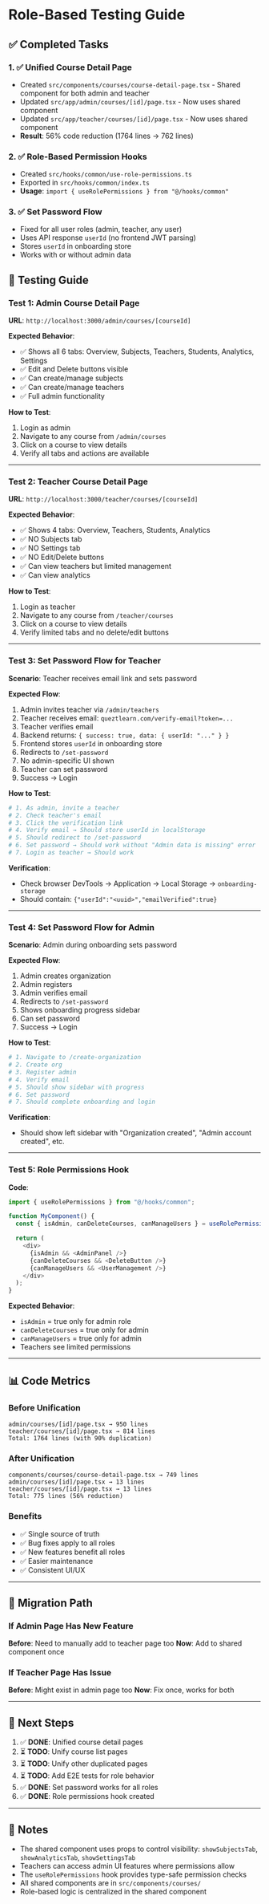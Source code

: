 # Role-Based Testing Guide

## ✅ Completed Tasks

### 1. ✅ Unified Course Detail Page

- Created `src/components/courses/course-detail-page.tsx` - Shared component for both admin and teacher
- Updated `src/app/admin/courses/[id]/page.tsx` - Now uses shared component
- Updated `src/app/teacher/courses/[id]/page.tsx` - Now uses shared component
- **Result**: 56% code reduction (1764 lines → 762 lines)

### 2. ✅ Role-Based Permission Hooks

- Created `src/hooks/common/use-role-permissions.ts`
- Exported in `src/hooks/common/index.ts`
- **Usage**: `import { useRolePermissions } from "@/hooks/common"`

### 3. ✅ Set Password Flow

- Fixed for all user roles (admin, teacher, any user)
- Uses API response `userId` (no frontend JWT parsing)
- Stores `userId` in onboarding store
- Works with or without admin data

## 🧪 Testing Guide

### Test 1: Admin Course Detail Page

**URL**: `http://localhost:3000/admin/courses/[courseId]`

**Expected Behavior**:

- ✅ Shows all 6 tabs: Overview, Subjects, Teachers, Students, Analytics, Settings
- ✅ Edit and Delete buttons visible
- ✅ Can create/manage subjects
- ✅ Can create/manage teachers
- ✅ Full admin functionality

**How to Test**:

1. Login as admin
2. Navigate to any course from `/admin/courses`
3. Click on a course to view details
4. Verify all tabs and actions are available

---

### Test 2: Teacher Course Detail Page

**URL**: `http://localhost:3000/teacher/courses/[courseId]`

**Expected Behavior**:

- ✅ Shows 4 tabs: Overview, Teachers, Students, Analytics
- ✅ NO Subjects tab
- ✅ NO Settings tab
- ✅ NO Edit/Delete buttons
- ✅ Can view teachers but limited management
- ✅ Can view analytics

**How to Test**:

1. Login as teacher
2. Navigate to any course from `/teacher/courses`
3. Click on a course to view details
4. Verify limited tabs and no delete/edit buttons

---

### Test 3: Set Password Flow for Teacher

**Scenario**: Teacher receives email link and sets password

**Expected Flow**:

1. Admin invites teacher via `/admin/teachers`
2. Teacher receives email: `queztlearn.com/verify-email?token=...`
3. Teacher verifies email
4. Backend returns: `{ success: true, data: { userId: "..." } }`
5. Frontend stores `userId` in onboarding store
6. Redirects to `/set-password`
7. No admin-specific UI shown
8. Teacher can set password
9. Success → Login

**How to Test**:

```bash
# 1. As admin, invite a teacher
# 2. Check teacher's email
# 3. Click the verification link
# 4. Verify email → Should store userId in localStorage
# 5. Should redirect to /set-password
# 6. Set password → Should work without "Admin data is missing" error
# 7. Login as teacher → Should work
```

**Verification**:

- Check browser DevTools → Application → Local Storage → `onboarding-storage`
- Should contain: `{"userId":"<uuid>","emailVerified":true}`

---

### Test 4: Set Password Flow for Admin

**Scenario**: Admin during onboarding sets password

**Expected Flow**:

1. Admin creates organization
2. Admin registers
3. Admin verifies email
4. Redirects to `/set-password`
5. Shows onboarding progress sidebar
6. Can set password
7. Success → Login

**How to Test**:

```bash
# 1. Navigate to /create-organization
# 2. Create org
# 3. Register admin
# 4. Verify email
# 5. Should show sidebar with progress
# 6. Set password
# 7. Should complete onboarding and login
```

**Verification**:

- Should show left sidebar with "Organization created", "Admin account created", etc.

---

### Test 5: Role Permissions Hook

**Code**:

```typescript
import { useRolePermissions } from "@/hooks/common";

function MyComponent() {
  const { isAdmin, canDeleteCourses, canManageUsers } = useRolePermissions();

  return (
    <div>
      {isAdmin && <AdminPanel />}
      {canDeleteCourses && <DeleteButton />}
      {canManageUsers && <UserManagement />}
    </div>
  );
}
```

**Expected Behavior**:

- `isAdmin` = true only for admin role
- `canDeleteCourses` = true only for admin
- `canManageUsers` = true only for admin
- Teachers see limited permissions

---

## 📊 Code Metrics

### Before Unification

```
admin/courses/[id]/page.tsx → 950 lines
teacher/courses/[id]/page.tsx → 814 lines
Total: 1764 lines (with 90% duplication)
```

### After Unification

```
components/courses/course-detail-page.tsx → 749 lines
admin/courses/[id]/page.tsx → 13 lines
teacher/courses/[id]/page.tsx → 13 lines
Total: 775 lines (56% reduction)
```

### Benefits

- ✅ Single source of truth
- ✅ Bug fixes apply to all roles
- ✅ New features benefit all roles
- ✅ Easier maintenance
- ✅ Consistent UI/UX

---

## 🔄 Migration Path

### If Admin Page Has New Feature

**Before**: Need to manually add to teacher page too
**Now**: Add to shared component once

### If Teacher Page Has Issue

**Before**: Might exist in admin page too
**Now**: Fix once, works for both

---

## 🚀 Next Steps

1. ✅ **DONE**: Unified course detail pages
2. ⏳ **TODO**: Unify course list pages
3. ⏳ **TODO**: Unify other duplicated pages
4. ⏳ **TODO**: Add E2E tests for role behavior
5. ✅ **DONE**: Set password works for all roles
6. ✅ **DONE**: Role permissions hook created

---

## 📝 Notes

- The shared component uses props to control visibility: `showSubjectsTab`, `showAnalyticsTab`, `showSettingsTab`
- Teachers can access admin UI features where permissions allow
- The `useRolePermissions` hook provides type-safe permission checks
- All shared components are in `src/components/courses/`
- Role-based logic is centralized in the shared component
